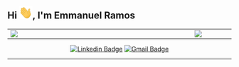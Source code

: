 ## Hi <img src="https://raw.githubusercontent.com/ABSphreak/ABSphreak/master/gifs/Hi.gif" width="30px">, I'm Emmanuel Ramos
<center>
<table>
  <tr>
      <td><img width="400px" align="left" src="https://github-readme-stats.vercel.app/api/top-langs/?username=emmanuelhccr&show_icons=true&bg_color=14274e&text_color=FFF&title_color=FFFF&icon_color=FFF" /></td>
      <td><img width="400px" align="left" src="https://github-readme-stats.vercel.app/api?username=emmanuelhccr&show_icons=true&bg_color=14274e&text_color=FFF&title_color=FFFF&icon_color=FFF" /></td>
  </tr>  
</table>
</center>


<div align="center">

[![Linkedin Badge](https://img.shields.io/badge/-Linkedin-6633cc?style=flat-square&logo=Linkedin&color=14274e&link=https://www.linkedin.com/in/emmanuelhcc/)](https://www.linkedin.com/in/emmanuelhcc/)
[![Gmail Badge](https://img.shields.io/badge/-Gmail-c14438?style=flat-square&logo=Gmail&color=14274e&link=mailto:emmanuelhcc@gmail.com)](mailto:emmanuelhcc@gmail.com)

</div>
<hr>
